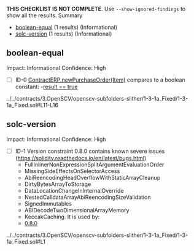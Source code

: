 **THIS CHECKLIST IS NOT COMPLETE**. Use `--show-ignored-findings` to show all the results.
Summary
 - [boolean-equal](#boolean-equal) (1 results) (Informational)
 - [solc-version](#solc-version) (1 results) (Informational)
## boolean-equal
Impact: Informational
Confidence: High
 - [ ] ID-0
[ContractERP.newPurchaseOrder(Item)](../../contracts/3.OpenSCV/openscv-subfolders-slither/1-3-1a_Fixed/1-3-1a_Fixed.sol#L11-L16) compares to a boolean constant:
	-[result == true](../../contracts/3.OpenSCV/openscv-subfolders-slither/1-3-1a_Fixed/1-3-1a_Fixed.sol#L13)

../../contracts/3.OpenSCV/openscv-subfolders-slither/1-3-1a_Fixed/1-3-1a_Fixed.sol#L11-L16


## solc-version
Impact: Informational
Confidence: High
 - [ ] ID-1
Version constraint 0.8.0 contains known severe issues (https://solidity.readthedocs.io/en/latest/bugs.html)
	- FullInlinerNonExpressionSplitArgumentEvaluationOrder
	- MissingSideEffectsOnSelectorAccess
	- AbiReencodingHeadOverflowWithStaticArrayCleanup
	- DirtyBytesArrayToStorage
	- DataLocationChangeInInternalOverride
	- NestedCalldataArrayAbiReencodingSizeValidation
	- SignedImmutables
	- ABIDecodeTwoDimensionalArrayMemory
	- KeccakCaching.
It is used by:
	- [0.8.0](../../contracts/3.OpenSCV/openscv-subfolders-slither/1-3-1a_Fixed/1-3-1a_Fixed.sol#L1)

../../contracts/3.OpenSCV/openscv-subfolders-slither/1-3-1a_Fixed/1-3-1a_Fixed.sol#L1


